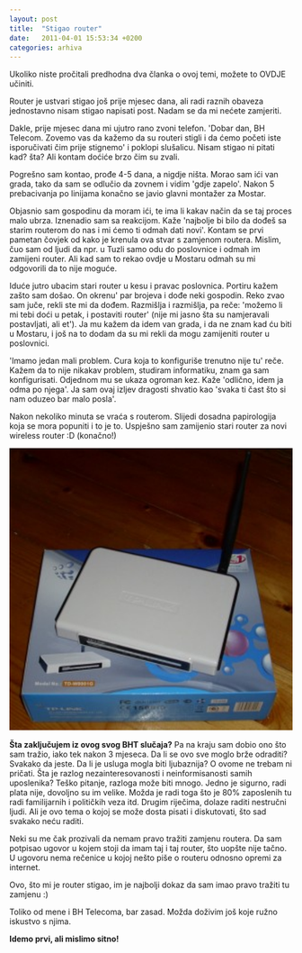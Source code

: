 ```yaml
---
layout: post
title:  "Stigao router"
date:   2011-04-01 15:53:34 +0200
categories: arhiva
---
```

Ukoliko niste pročitali predhodna dva članka o ovoj temi, možete to OVDJE učiniti.

Router je ustvari stigao još prije mjesec dana, ali radi raznih obaveza jednostavno nisam stigao napisati post. Nadam se da mi nećete zamjeriti.

Dakle, prije mjesec dana mi ujutro rano zvoni telefon. 'Dobar dan, BH Telecom. Zovemo vas da kažemo da su routeri stigli i da ćemo početi iste isporučivati čim prije stignemo' i poklopi slušalicu. Nisam stigao ni pitati kad? šta? Ali kontam doćiće brzo čim su zvali.

Pogrešno sam kontao, prođe 4-5 dana, a nigdje ništa. Morao sam ići van grada, tako da sam se odlučio da zovnem i vidim 'gdje zapelo'. Nakon 5 prebacivanja po linijama konačno se javio glavni montažer za Mostar.

Objasnio sam gospodinu da moram ići, te ima li kakav način da se taj proces malo ubrza. Iznenadio sam sa reakcijom. Kaže 'najbolje bi bilo da dođeš sa starim routerom do nas i mi ćemo ti odmah dati novi'. Kontam se prvi pametan čovjek od kako je krenula ova stvar s zamjenom routera. Mislim, čuo sam od ljudi da npr. u Tuzli samo odu do poslovnice i odmah im zamijeni router. Ali kad sam to rekao ovdje u Mostaru odmah su mi odgovorili da to nije moguće.

Iduće jutro ubacim stari router u kesu i pravac poslovnica. Portiru kažem zašto sam došao. On okrenu' par brojeva i dođe neki gospodin. Reko zvao sam juče, rekli ste mi da dođem. Razmišlja i razmišlja, pa reče: 'možemo li mi tebi doći u petak, i postaviti router' (nije mi jasno šta su namjeravali postavljati, ali et'). Ja mu kažem da idem van grada, i da ne znam kad ću biti u Mostaru, i još na to dodam da su mi rekli da mogu zamijeniti router u poslovnici.

'Imamo jedan mali problem. Cura koja to konfiguriše trenutno nije tu' reče. Kažem da to nije nikakav problem, studiram informatiku, znam ga sam konfigurisati. Odjednom mu se ukaza ogroman kez. Kaže 'odlično, idem ja odma po njega'. Ja sam ovaj izljev dragosti shvatio kao 'svaka ti čast što si nam oduzeo bar malo posla'.

Nakon nekoliko minuta se vraća s routerom. Slijedi dosadna papirologija koja se mora popuniti i to je to. Uspješno sam zamijenio stari router za novi wireless router :D (konačno!)

<img src="/assets/wlan_router_1.jpg" width="600" />

**Šta zaključujem iz ovog svog BHT slučaja?** Pa na kraju sam dobio ono što sam tražio, iako tek nakon 3 mjeseca. Da li se ovo sve moglo brže odraditi? Svakako da jeste. Da li je usluga mogla biti ljubaznija? O ovome ne trebam ni pričati. Šta je razlog nezainteresovanosti i neinformisanosti samih uposlenika? Teško pitanje, razloga može biti mnogo. Jedno je sigurno, radi plata nije, dovoljno su im velike. Možda je radi toga što je 80% zaposlenih tu radi familijarnih i političkih veza itd. Drugim riječima, dolaze raditi nestručni ljudi. Ali je ovo tema o kojoj se može dosta pisati i diskutovati, što sad svakako neću raditi.

Neki su me čak prozivali da nemam pravo tražiti zamjenu routera. Da sam potpisao ugovor u kojem stoji da imam taj i taj router, što uopšte nije tačno. U ugovoru nema rečenice u kojoj nešto piše o routeru odnosno opremi za internet.

Ovo, što mi je router stigao, im je najbolji dokaz da sam imao pravo tražiti tu zamjenu :)

Toliko od mene i BH Telecoma, bar zasad. Možda doživim još koje ružno iskustvo s njima.

**Idemo prvi, ali mislimo sitno!**

